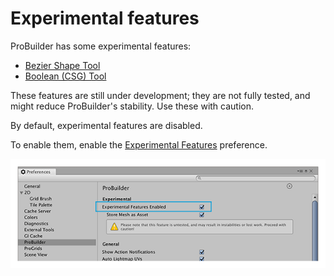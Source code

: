 # Experimental features

ProBuilder has some experimental features:

- [Bezier Shape Tool](bezier.md)
- [Boolean (CSG) Tool](boolean.md)

These features are still under development; they are not fully tested, and might reduce ProBuilder's stability. Use these with caution.

By default, experimental features are disabled. 

To enable them, enable the [Experimental Features](preferences.html#experimental) preference.

![Unity Preferences window](images/Experimental_Preferences.png)

